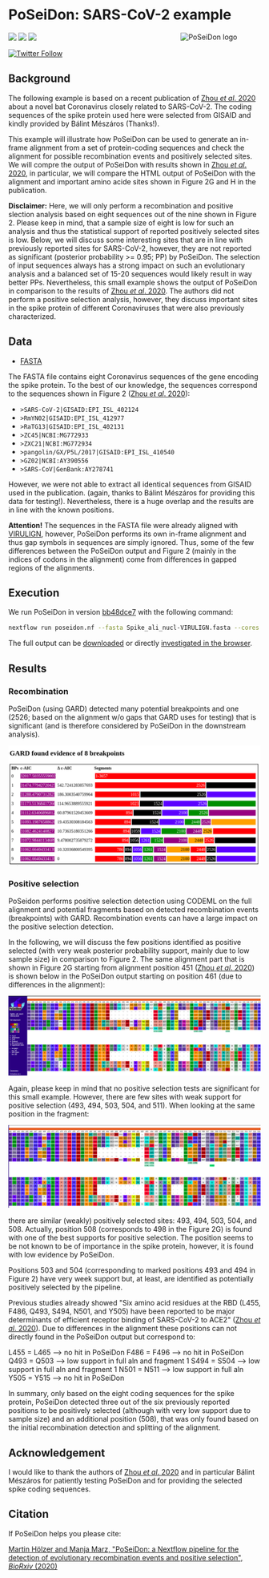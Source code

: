 # PoSeiDon: SARS-CoV-2 example

<img align="right" width="160px" src="https://github.com/hoelzer/poseidon/blob/master/images/poseidon_logo.png" alt="PoSeiDon logo" /> 

![](https://img.shields.io/badge/nextflow-20.01.0-brightgreen)
![](https://img.shields.io/badge/uses-docker-blue.svg)
![](https://img.shields.io/badge/licence-MIT-lightgrey.svg)

[![Twitter Follow](https://img.shields.io/twitter/follow/martinhoelzer.svg?style=social)](https://twitter.com/martinhoelzer) 

## Background

The following example is based on a recent publication of [Zhou _et al_. 2020](https://www.cell.com/current-biology/pdf/S0960-9822(20)30662-X.pdf) about a novel bat Coronavirus closely related to SARS-CoV-2. The coding sequences of the spike protein used here were selected from GISAID and kindly provided by Bálint Mészáros (Thanks!). 

This example will illustrate how PoSeiDon can be used to generate an in-frame alignment from a set of protein-coding sequences and check the alignment for possible recombination events and positively selected sites. We will compre the output of PoSeiDon with results shown in [Zhou _et al_. 2020](https://www.cell.com/current-biology/pdf/S0960-9822(20)30662-X.pdf), in particular, we will compare the HTML output of PoSeiDon with the alignment and important amino acide sites shown in Figure 2G and H in the publication. 

__Disclaimer:__ Here, we will only perform a recombination and positive slection analysis based on eight sequences out of the nine shown in Figure 2. Please keep in mind, that a sample size of eight is low for such an analysis and thus the statistical support of reported positively selected sites is low. Below, we will discuss some interesting sites that are in line with previously reported sites for SARS-CoV-2, however, they are not reported as significant (posterior probability >= 0.95; PP) by PoSeiDon. The selection of input sequences always has a strong impact on such an evolutionary analysis and a balanced set of 15-20 sequences would likely result in way better PPs. Nevertheless, this small example shows the output of PoSeiDon in comparison to the results of [Zhou _et al_. 2020](https://www.cell.com/current-biology/pdf/S0960-9822(20)30662-X.pdf). The authors did not perform a positive selection analysis, however, they discuss important sites in the spike protein of different Coronaviruses that were also previously characterized. 

## Data

* [FASTA](Spike_ali_nucl-VIRULIGN.fasta)

The FASTA file contains eight Coronavirus sequences of the gene encoding the spike protein. To the best of our knowledge, the sequences correspond to the sequences shown in Figure 2 ([Zhou _et al_. 2020](https://www.cell.com/current-biology/pdf/S0960-9822(20)30662-X.pdf)):

* `>SARS-CoV-2|GISAID:EPI_ISL_402124` 
* `>RmYN02|GISAID:EPI_ISL_412977`
* `>RaTG13|GISAID:EPI_ISL_402131`
* `>ZC45|NCBI:MG772933`
* `>ZXC21|NCBI:MG772934` 
* `>pangolin/GX/P5L/2017|GISAID:EPI_ISL_410540` 
* `>GZ02|NCBI:AY390556`
* `>SARS-CoV|GenBank:AY278741` 

However, we were not able to extract all identical sequences from GISAID used in the publication. (again, thanks to Bálint Mészáros for providing this data for testing!). Nevertheless, there is a huge overlap and the results are in line with the known positions. 

__Attention!__ The sequences in the FASTA file were already aligned with [VIRULIGN](https://github.com/rega-cev/virulign), however, PoSeiDon performs its own in-frame alignment and thus gap symbols in sequences are simply ignored. Thus, some of the few differences between the PoSeiDon output and Figure 2 (mainly in the indices of codons in the alignment) come from differences in gapped regions of the alignments.   


## Execution

We run PoSeiDon in version [bb48dce7](https://github.com/hoelzer/poseidon/tree/bb48dce773c264082d019c4745e4b8de73d6182e) with the following command:

```bash
nextflow run poseidon.nf --fasta Spike_ali_nucl-VIRULIGN.fasta --cores 8
```

The full output can be [downloaded](Spike_ali_nucl-VIRULIGN.tar.gz) or directly [investigated in the browser](http://www.rna.uni-jena.de/supplements/poseidon/Spike_ali_nucl-VIRULIGN/html/full_aln). 

## Results

### Recombination

PoSeiDon (using GARD) detected many potential breakpoints and one (2526; based on the alignment w/o gaps that GARD uses for testing) that is significant (and is therefore considered by PoSeiDon in the downstream analysis).

![GARD](gard.png)

### Positive selection

PoSeidon performs positive selection detection using CODEML on the full alignment and potential fragments based on detected recombination events (breakpoints) with GARD. Recombination events can have a large impact on the positive selection detection.

In the following, we will discuss the few positions identified as positive selected (with very weak posterior probability support, mainly due to low sample size) in comparison to Figure 2. The same alignment part that is shown in Figure 2G starting from alignment position 451 ([Zhou _et al_. 2020](https://www.cell.com/current-biology/pdf/S0960-9822(20)30662-X.pdf)) is shown below in the PoSeiDon output starting on position 461 (due to differences in the alignment):

![Alignment full](aln_full.png)

Again, please keep in mind that no positive selection tests are significant for this small example. However, there are few sites with weak support for positive selection (493, 494, 503, 504, and 511). When looking at the same position in the fragment:

![Alignment fragment](aln_fragment.png)

there are similar (weakly) positively selected sites: 493, 494, 503, 504, and 508. Actually, position 508 (corresponds to 498 in the Figure 2G) is found with one of the best supports for positive selection. The position seems to be not known to be of importance in the spike protein, however, it is found with low evidence by PoSeiDon.

Positions 503 and 504 (corresponding to marked positions 493 and 494 in Figure 2) have very week support but, at least, are identified as potentially positively selected by the pipeline. 

Previous studies already showed "Six amino acid residues at the RBD (L455, F486, Q493, S494, N501, and Y505) have been reported to be major determinants of efficient receptor binding of SARS-CoV-2 to ACE2" ([Zhou _et al_. 2020](https://www.cell.com/current-biology/pdf/S0960-9822(20)30662-X.pdf)). Due to differences in the alignment these positions can not directly found in the PoSeiDon output but correspond to: 

L455     = L465 --> no hit in PoSeiDon
F486     = F496 --> no hit in PoSeiDon 
Q493     = Q503 --> low support in full aln and fragment 1
S494     = S504 --> low support in full aln and fragment 1
N501     = N511 --> low support in full aln
Y505     = Y515 --> no hit in PoSeiDon 

In summary, only based on the eight coding sequences for the spike protein, PoSeiDon detected three out of the six previously reported positions to be positively selected (although with very low support due to sample size) and an additional position (508), that was only found based on the initial recombination detection and splitting of the alignment. 

## Acknowledgement

I would like to thank the authors of [Zhou _et al_. 2020](https://www.cell.com/current-biology/pdf/S0960-9822(20)30662-X.pdf) and in particular Bálint Mészáros for patiently testing PoSeiDon and for providing the selected spike coding sequences.

## Citation

If PoSeiDon helps you please cite:

[Martin Hölzer and Manja Marz, "PoSeiDon: a Nextflow pipeline for the detection of evolutionary recombination events and positive selection", _BioRxiv_ (2020)](https://www.biorxiv.org/content/10.1101/2020.05.18.102731v1)
